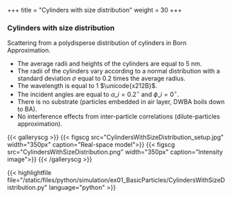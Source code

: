 +++
title = "Cylinders with size distribution"
weight = 30
+++

### Cylinders with size distribution

Scattering from a polydisperse distribution of cylinders in Born Approximation.

* The average radii and heights of the cylinders are equal to $5$ nm.
* The radii of the cylinders vary according to a normal distribution with a standard deviation $\sigma$ equal to $0.2$ times the average radius.
* The wavelength is equal to $1$ $\unicode{x212B}$.
* The incident angles are equal to $\alpha\_i = 0.2 ^{\circ}$ and $\phi\_i = 0^{\circ}$.
* There is no substrate (particles embedded in air layer, DWBA boils down to BA).
* No interference effects from inter-particle correlations (dilute-particles approximation).

{{< galleryscg >}}
{{< figscg src="CylindersWithSizeDistribution_setup.jpg" width="350px" caption="Real-space model">}}
{{< figscg src="CylindersWithSizeDistribution.png" width="350px" caption="Intensity image">}}
{{< /galleryscg >}}

{{< highlightfile file="/static/files/python/simulation/ex01_BasicParticles/CylindersWithSizeDistribution.py" language="python" >}}
